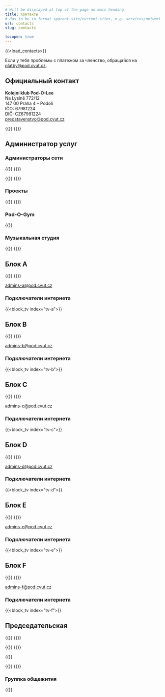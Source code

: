 ```yaml
---
# Will be displayed at top of the page as main heading
title: Контакты
# Has to be in format <parent-site/current-site>, e.g. services/network (notice missing slash at the beginning)
url: contacts
slug: contacts

tocopen: true
---
```

{{<load_contacts>}}

Если у тебя проблемы с платежом за членство, обращайся на <platby@pod.cvut.cz>.

## Официальный контакт

**Kolejní klub Pod-O-Lee**  
Na Lysině 772/12  
147 00 Praha 4 – Podolí  
IČO: 67981224  
DIČ: CZ67981224  
<predstavenstvo@pod.cvut.cz>

{{<contact index="pk" role="Председатель">}}
{{<contact index="m" role="Заместитель председателя">}}

## Администратор услуг
### Администраторы сети

{{<contact index="ss" role="Системний администратор">}}
{{<contact index="zss" role="Zástupce správce systémů">}}

{{<contact index="sn" role="Администратор сети">}}
{{<contact index="zsn" role="Заместитель администратора сети ">}}

### Проекты

{{<contact index="sp" role="Администратор проектов">}}
{{<contact index="zsp" role="Заместитель администратора проектов">}}

### Pod-O-Gym

{{<contact index="sg" role="Администратор Pod-O-Gym">}}

### Музыкальная студия

{{<contact index="sh" role="Администратор музыкальной студии">}}
{{<contact index="zsh" role="Заместитель администратора музыкальной студии">}}

## Блок A

{{<contact index="sba" role="Администратор блока A">}}
{{<contact index="zsba" role="Заместитель администратора блока A">}}

<admins-a@pod.cvut.cz>

### Подключатели интернета

{{<block_tv index="tv-a">}}

## Блок B

{{<contact index="sbb" role="Администратор блока B">}}
{{<contact index="zsbb" role="Заместитель администратора блока B">}}

<admins-b@pod.cvut.cz>

### Подключатели интернета

{{<block_tv index="tv-b">}}

## Блок C

{{<contact index="sbc" role="Администратор блока C">}}
{{<contact index="zsbc" role="Заместитель администратора блока C">}}

<admins-c@pod.cvut.cz>

### Подключатели интернета

{{<block_tv index="tv-c">}}

## Блок D

{{<contact index="sbd" role="Администратор блока D">}}
{{<contact index="zsbd" role="Заместитель администратора блока D">}}

<admins-d@pod.cvut.cz>

### Подключатели интернета

{{<block_tv index="tv-d">}}

## Блок E

{{<contact index="sbe" role="Администратор блока E">}}
{{<contact index="zsbe" role="Заместитель администратора блока E">}}

<admins-e@pod.cvut.cz>

### Подключатели интернета

{{<block_tv index="tv-e">}}

## Блок F

{{<contact index="sbf" role="Администратор блока F">}}
{{<contact index="zsbf" role="Заместитель администратора блока F">}}

<admins-f@pod.cvut.cz>

### Подключатели интернета

{{<block_tv index="tv-f">}}

## Председательская

{{<contact index="st" role="Администратор принтера">}}
{{<contact index="zst" role="Заместитель администратора принтера">}}

{{<contact index="sl" role="Администратор Pod-O-Lab">}}
{{<contact index="zsl" role="Заместитель администратора Pod-O-Lab">}}

{{<contact index="sk" role="Администратор хранения велосипедов">}}

{{<contact index="pc" role="Администратор компьютерного класса">}}
{{<contact index="hr" role="HR manager">}}

### Группка общежития

{{<contact index="vks" role="Ведущий группкы общежития">}}